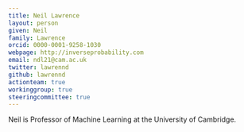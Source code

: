 ```yaml
---
title: Neil Lawrence
layout: person
given: Neil
family: Lawrence
orcid: 0000-0001-9258-1030
webpage: http://inverseprobability.com
email: ndl21@cam.ac.uk
twitter: lawrennd
github: lawrennd
actionteam: true
workinggroup: true
steeringcommittee: true
---
```


Neil is Professor of Machine Learning at the University of Cambridge.
